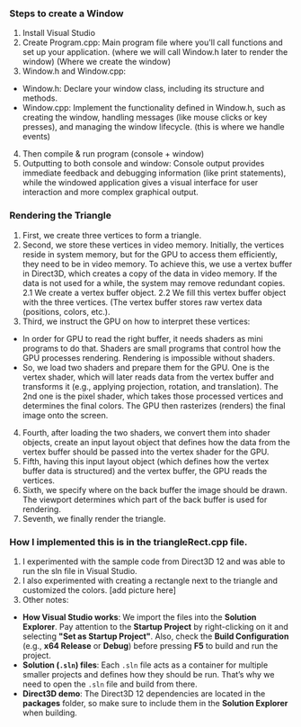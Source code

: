 ### Steps to create a Window 
1. Install Visual Studio 
2. Create Program.cpp: Main program file where you'll call functions and set up your application. (where we will call Window.h later to render the window) (Where we create the window)
3. Window.h and Window.cpp:
- Window.h: Declare your window class, including its structure and methods.
- Window.cpp: Implement the functionality defined in Window.h, such as creating the window, handling messages (like mouse clicks or key presses), and managing the window lifecycle. (this is where we handle events)
4. Then compile & run program (console + window)
5. Outputting to both console and window: Console output provides immediate feedback and debugging information (like print statements), while the windowed application gives a visual interface for user interaction and more complex graphical output.

### Rendering the Triangle

1. First, we create three vertices to form a triangle.
2. Second, we store these vertices in video memory. Initially, the vertices reside in system memory, but for the GPU to access them efficiently, they need to be in video memory. To achieve this, we use a vertex buffer in Direct3D, which creates a copy of the data in video memory. If the data is not used for a while, the system may remove redundant copies.
2.1 We create a vertex buffer object.
2.2 We fill this vertex buffer object with the three vertices. (The vertex buffer stores raw vertex data (positions, colors, etc.).
3. Third, we instruct the GPU on how to interpret these vertices:
- In order for GPU to read the right buffer, it needs shaders as mini programs to do that. Shaders are small programs that control how the GPU processes rendering. Rendering is impossible without shaders. 
- So, we load two shaders and prepare them for the GPU. One is the vertex shader, which will later reads data from the vertex buffer and transforms it (e.g., applying projection, rotation, and translation). The 2nd one is the pixel shader, which takes those processed vertices and determines the final colors. The GPU then rasterizes (renders) the final image onto the screen.
4. Fourth, after loading the two shaders, we convert them into shader objects, create an input layout object that defines how the data from the vertex buffer should be passed into the vertex shader for the GPU.
5. Fifth, having this input layout object (which defines how the vertex buffer data is structured) and the vertex buffer, the GPU reads the vertices.
6. Sixth, we specify where on the back buffer the image should be drawn. The viewport determines which part of the back buffer is used for rendering.
7. Seventh, we finally render the triangle.

### How I implemented this is in the triangleRect.cpp file.
1. I experimented with the sample code from Direct3D 12 and was able to run the sln file in Visual Studio.
2. I also experimented with creating a rectangle next to the triangle and customized the colors.
[add picture here]
3. Other notes:
- **How Visual Studio works**: We import the files into the **Solution Explorer**. Pay attention to the **Startup Project** by right-clicking on it and selecting **"Set as Startup Project"**. Also, check the **Build Configuration** (e.g., **x64 Release** or **Debug**) before pressing **F5** to build and run the project.  
- **Solution (`.sln`) files**: Each `.sln` file acts as a container for multiple smaller projects and defines how they should be run. That’s why we need to open the `.sln` file and build from there.  
- **Direct3D demo**: The Direct3D 12 dependencies are located in the **packages** folder, so make sure to include them in the **Solution Explorer** when building.  
